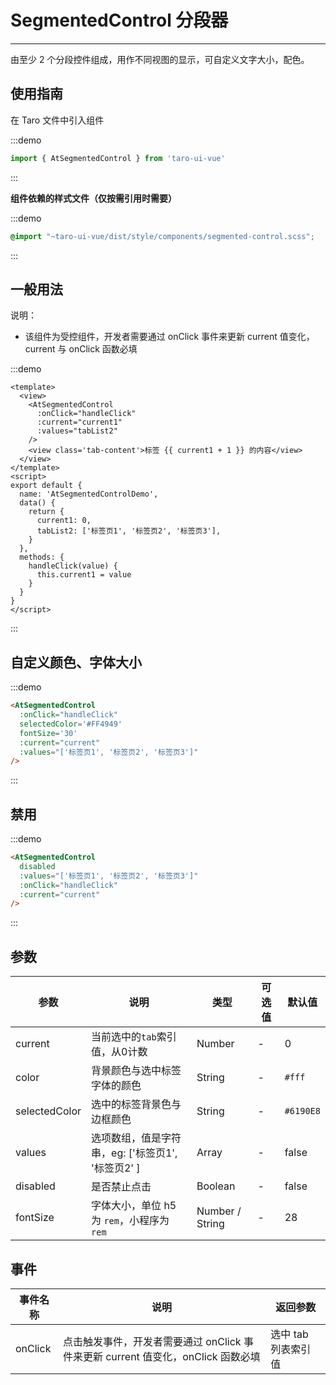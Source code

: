 # SegmentedControl 分段器

---
由至少 2 个分段控件组成，用作不同视图的显示，可自定义文字大小，配色。

## 使用指南

在 Taro 文件中引入组件

:::demo
```js
import { AtSegmentedControl } from 'taro-ui-vue'
```
:::

**组件依赖的样式文件（仅按需引用时需要）**

:::demo
```scss
@import "~taro-ui-vue/dist/style/components/segmented-control.scss";
```
:::

## 一般用法
说明：

* 该组件为受控组件，开发者需要通过 onClick 事件来更新 current 值变化，current 与 onClick 函数必填


:::demo

```vue
<template>
  <view>
    <AtSegmentedControl
      :onClick="handleClick"
      :current="current1"
      :values="tabList2"
    />
    <view class='tab-content'>标签 {{ current1 + 1 }} 的内容</view>
  </view>
</template>
<script>
export default {
  name: 'AtSegmentedControlDemo',
  data() {
    return {
      current1: 0,
      tabList2: ['标签页1', '标签页2', '标签页3'],
    }
  },
  methods: {
    handleClick(value) {
      this.current1 = value
    }
  }
}
</script>
```

:::

## 自定义颜色、字体大小

:::demo

```html
<AtSegmentedControl
  :onClick="handleClick"
  selectedColor='#FF4949'
  fontSize='30'
  :current="current"
  :values="['标签页1', '标签页2', '标签页3']"
/>


```

:::

## 禁用

:::demo

```html
<AtSegmentedControl
  disabled
  :values="['标签页1', '标签页2', '标签页3']"
  :onClick="handleClick"
  :current="current"
/>
```

:::

## 参数

| 参数       | 说明                                   | 类型    | 可选值                                                              | 默认值   |
| ---------- | -------------------------------------- | ------- | ------------------------------------------------------------------- | -------- |
| current | 当前选中的`tab`索引值，从0计数  | Number  | - | 0 |
| color     | 背景颜色与选中标签字体的颜色  | String | - | `#fff` |
| selectedColor  | 选中的标签背景色与边框颜色  | String | - | `#6190E8` |
| values | 选项数组，值是字符串，eg: ['标签页1', '标签页2' ] | Array  | - | false |
| disabled | 是否禁止点击 | Boolean  | - | false |
| fontSize | 字体大小，单位 h5 为 `rem`，小程序为 `rem` | Number / String  | - | 28 |

## 事件

| 事件名称 | 说明          | 返回参数  |
|---------- |-------------- |---------- |
| onClick | 点击触发事件，开发者需要通过 onClick 事件来更新 current 值变化，onClick 函数必填  | 选中 tab 列表索引值  |
